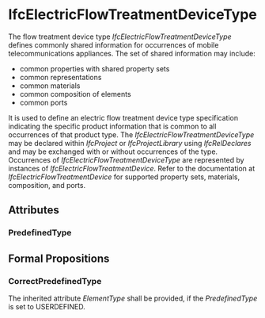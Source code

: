 # IfcElectricFlowTreatmentDeviceType

The flow treatment device type _IfcElectricFlowTreatmentDeviceType_ defines commonly shared information for occurrences of mobile telecommunications appliances. The set of shared information may include:

* common properties with shared property sets
* common representations
* common materials
* common composition of elements
* common ports

It is used to define an electric flow treatment device type specification indicating the specific product information that is common to all occurrences of that product type. The _IfcElectricFlowTreatmentDeviceType_ may be declared within _IfcProject_ or _IfcProjectLibrary_ using _IfcRelDeclares_ and may be exchanged with or without occurrences of the type. Occurrences of _IfcElectricFlowTreatmentDeviceType_ are represented by instances of _IfcElectricFlowTreatmentDevice_. Refer to the documentation at _IfcElectricFlowTreatmentDevice_ for supported property sets, materials, composition, and ports.

## Attributes

### PredefinedType


## Formal Propositions

### CorrectPredefinedType
The inherited attribute _ElementType_ shall be provided, if the _PredefinedType_ is set to USERDEFINED.
